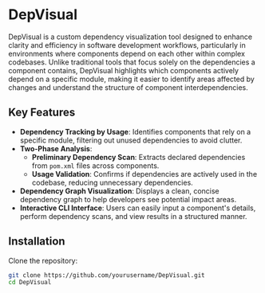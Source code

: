 # DepVisual

DepVisual is a custom dependency visualization tool designed to enhance clarity and efficiency in software development workflows, particularly in environments where components depend on each other within complex codebases. Unlike traditional tools that focus solely on the dependencies a component contains, DepVisual highlights which components actively depend on a specific module, making it easier to identify areas affected by changes and understand the structure of component interdependencies.

## Key Features
- **Dependency Tracking by Usage**: Identifies components that rely on a specific module, filtering out unused dependencies to avoid clutter.
- **Two-Phase Analysis**:
  - **Preliminary Dependency Scan**: Extracts declared dependencies from `pom.xml` files across components.
  - **Usage Validation**: Confirms if dependencies are actively used in the codebase, reducing unnecessary dependencies.
- **Dependency Graph Visualization**: Displays a clean, concise dependency graph to help developers see potential impact areas.
- **Interactive CLI Interface**: Users can easily input a component's details, perform dependency scans, and view results in a structured manner.

## Installation

Clone the repository:
```bash
git clone https://github.com/yourusername/DepVisual.git
cd DepVisual